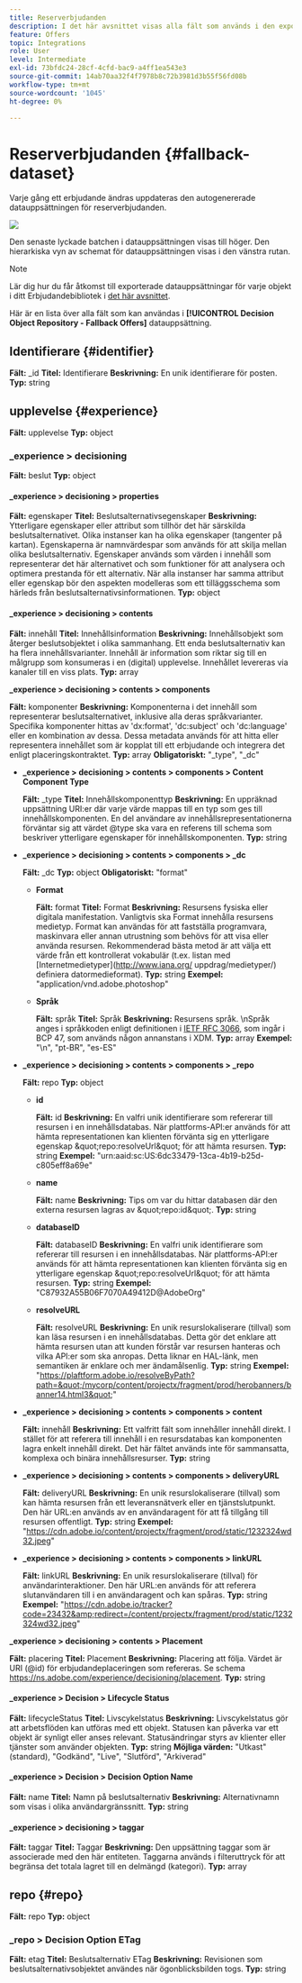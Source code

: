 ```yaml
---
title: Reserverbjudanden
description: I det här avsnittet visas alla fält som används i den exporterade datauppsättningen för reserverbjudanden
feature: Offers
topic: Integrations
role: User
level: Intermediate
exl-id: 73bfdc24-28cf-4cfd-bac9-a4ff1ea543e3
source-git-commit: 14ab70aa32f4f7978b8c72b3981d3b55f56fd08b
workflow-type: tm+mt
source-wordcount: '1045'
ht-degree: 0%

---
```


# Reserverbjudanden {#fallback-dataset}

Varje gång ett erbjudande ändras uppdateras den autogenererade datauppsättningen för reserverbjudanden.

![](../assets/dataset-fallback.png)

Den senaste lyckade batchen i datauppsättningen visas till höger. Den hierarkiska vyn av schemat för datauppsättningen visas i den vänstra rutan.

>[!NOTE]
>
>Lär dig hur du får åtkomst till exporterade datauppsättningar för varje objekt i ditt Erbjudandebibliotek i [det här avsnittet](../export-catalog/access-dataset.md).

Här är en lista över alla fält som kan användas i **[!UICONTROL Decision Object Repository - Fallback Offers]** datauppsättning.

## Identifierare {#identifier}

**Fält:** _id
**Titel:** Identifierare
**Beskrivning:** En unik identifierare för posten.
**Typ:** string

## upplevelse {#experience}

**Fält:** upplevelse
**Typ:** object

### _experience > decisioning

**Fält:** beslut
**Typ:** object

#### _experience > decisioning > properties

**Fält:** egenskaper
**Titel:** Beslutsalternativsegenskaper
**Beskrivning:** Ytterligare egenskaper eller attribut som tillhör det här särskilda beslutsalternativet. Olika instanser kan ha olika egenskaper (tangenter på kartan). Egenskaperna är namnvärdespar som används för att skilja mellan olika beslutsalternativ. Egenskaper används som värden i innehåll som representerar det här alternativet och som funktioner för att analysera och optimera prestanda för ett alternativ. När alla instanser har samma attribut eller egenskap bör den aspekten modelleras som ett tilläggsschema som härleds från beslutsalternativsinformationen.
**Typ:** object

<!--Field under Characteristics without title = additionalProperties? Desc = Value of the property. Type: string-->

#### _experience > decisioning > contents

**Fält:** innehåll
**Titel:** Innehållsinformation
**Beskrivning:** Innehållsobjekt som återger beslutsobjektet i olika sammanhang. Ett enda beslutsalternativ kan ha flera innehållsvarianter. Innehåll är information som riktar sig till en målgrupp som konsumeras i en (digital) upplevelse. Innehållet levereras via kanaler till en viss plats.
**Typ:** array

**_experience > decisioning > contents > components**

**Fält:** komponenter
**Beskrivning:** Komponenterna i det innehåll som representerar beslutsalternativet, inklusive alla deras språkvarianter. Specifika komponenter hittas av &#39;dx:format&#39;, &#39;dc:subject&#39; och &#39;dc:language&#39; eller en kombination av dessa. Dessa metadata används för att hitta eller representera innehållet som är kopplat till ett erbjudande och integrera det enligt placeringskontraktet.
**Typ:** array
**Obligatoriskt:** &quot;_type&quot;, &quot;_dc&quot; <!--TBC?-->

* **_experience > decisioning > contents > components > Content Component Type**

   **Fält:** _type
   **Titel:** Innehållskomponenttyp
   **Beskrivning:** En uppräknad uppsättning URI:er där varje värde mappas till en typ som ges till innehållskomponenten. En del användare av innehållsrepresentationerna förväntar sig att värdet @type ska vara en referens till schema som beskriver ytterligare egenskaper för innehållskomponenten.
   **Typ:** string

* **_experience > decisioning > contents > components > _dc**

   **Fält:** _dc
   **Typ:** object
   **Obligatoriskt:** &quot;format&quot;

   * **Format**

      **Fält:** format
      **Titel:** Format
      **Beskrivning:** Resursens fysiska eller digitala manifestation. Vanligtvis ska Format innehålla resursens medietyp. Format kan användas för att fastställa programvara, maskinvara eller annan utrustning som behövs för att visa eller använda resursen. Rekommenderad bästa metod är att välja ett värde från ett kontrollerat vokabulär (t.ex. listan med [Internetmedietyper](http://www.iana.org/ uppdrag/medietyper/) definiera datormedieformat).
      **Typ:** string
      **Exempel:** &quot;application/vnd.adobe.photoshop&quot;

   * **Språk**

      **Fält:** språk
      **Titel:** Språk
      **Beskrivning:** Resursens språk. \nSpråk anges i språkkoden enligt definitionen i [IETF RFC 3066](https://www.ietf.org/rfc/rfc3066.txt), som ingår i BCP 47, som används någon annanstans i XDM.
      **Typ:** array
      **Exempel:** &quot;\n&quot;, &quot;pt-BR&quot;, &quot;es-ES&quot;

* **_experience > decisioning > contents > components > _repo**

   **Fält:** repo
   **Typ:** object

   * **id**

      **Fält:** id
      **Beskrivning:** En valfri unik identifierare som refererar till resursen i en innehållsdatabas. När plattforms-API:er används för att hämta representationen kan klienten förvänta sig en ytterligare egenskap \&quot;repo:resolveUrl\&quot; för att hämta resursen.
      **Typ:** string
      **Exempel:** &quot;urn:aaid:sc:US:6dc33479-13ca-4b19-b25d-c805eff8a69e&quot;

   * **name**

      **Fält:** name
      **Beskrivning:** Tips om var du hittar databasen där den externa resursen lagras av \&quot;repo:id\&quot;.
      **Typ:** string

   * **databaseID**

      **Fält:** databaseID
      **Beskrivning:** En valfri unik identifierare som refererar till resursen i en innehållsdatabas. När plattforms-API:er används för att hämta representationen kan klienten förvänta sig en ytterligare egenskap \&quot;repo:resolveUrl\&quot; för att hämta resursen.
      **Typ:** string
      **Exempel:** &quot;C87932A55B06F7070A49412D@AdobeOrg&quot;

   * **resolveURL**

      **Fält:** resolveURL
      **Beskrivning:** En unik resurslokaliserare (tillval) som kan läsa resursen i en innehållsdatabas. Detta gör det enklare att hämta resursen utan att kunden förstår var resursen hanteras och vilka API:er som ska anropas. Detta liknar en HAL-länk, men semantiken är enklare och mer ändamålsenlig.
      **Typ:** string
      **Exempel:** &quot;https://plaftform.adobe.io/resolveByPath?path=&quot;/mycorp/content/projectx/fragment/prod/herobanners/banner14.html3&quot;&quot;

* **_experience > decisioning > contents > components > content**

   **Fält:** innehåll
   **Beskrivning:** Ett valfritt fält som innehåller innehåll direkt. I stället för att referera till innehåll i en resursdatabas kan komponenten lagra enkelt innehåll direkt. Det här fältet används inte för sammansatta, komplexa och binära innehållsresurser.
   **Typ:** string

* **_experience > decisioning > contents > components > deliveryURL**

   **Fält:** deliveryURL
   **Beskrivning:** En unik resurslokaliserare (tillval) som kan hämta resursen från ett leveransnätverk eller en tjänstslutpunkt. Den här URL:en används av en användaragent för att få tillgång till resursen offentligt.
   **Typ:** string
   **Exempel:** &quot;https://cdn.adobe.io/content/projectx/fragment/prod/static/1232324wd32.jpeg&quot;

* **_experience > decisioning > contents > components > linkURL**

   **Fält:** linkURL
   **Beskrivning:** En unik resurslokaliserare (tillval) för användarinteraktioner. Den här URL:en används för att referera slutanvändaren till i en användaragent och kan spåras.
   **Typ:** string
   **Exempel:** &quot;https://cdn.adobe.io/tracker?code=23432&amp;redirect=/content/projectx/fragment/prod/static/1232324wd32.jpeg&quot;

**_experience > decisioning > contents > Placement**

**Fält:** placering
**Titel:** Placement
**Beskrivning:** Placering att följa. Värdet är URI (@id) för erbjudandeplaceringen som refereras. Se schema https://ns.adobe.com/experience/decisioning/placement.
**Typ:** string

#### _experience > Decision > Lifecycle Status

**Fält:** lifecycleStatus
**Titel:** Livscykelstatus
**Beskrivning:** Livscykelstatus gör att arbetsflöden kan utföras med ett objekt. Statusen kan påverka var ett objekt är synligt eller anses relevant. Statusändringar styrs av klienter eller tjänster som använder objekten.
**Typ:** string
**Möjliga värden:** &quot;Utkast&quot; (standard), &quot;Godkänd&quot;, &quot;Live&quot;, &quot;Slutförd&quot;, &quot;Arkiverad&quot;

#### _experience > Decision > Decision Option Name

**Fält:** name
**Titel:** Namn på beslutsalternativ
**Beskrivning:** Alternativnamn som visas i olika användargränssnitt.
**Typ:** string

#### _experience > decisioning > taggar

**Fält:** taggar
**Titel:** Taggar
**Beskrivning:** Den uppsättning taggar som är associerade med den här entiteten. Taggarna används i filteruttryck för att begränsa det totala lagret till en delmängd (kategori).
**Typ:** array

<!--Field without name under tags: Description: An identifier of a tag object. The value is the @id of the tag that is referenced. See tag schema: https://ns.adobe.com/experience/decisioning/tag. Type: string-->

## repo {#repo}

**Fält:** repo
**Typ:** object

### _repo > Decision Option ETag

**Fält:** etag
**Titel:** Beslutsalternativ ETag
**Beskrivning:** Revisionen som beslutsalternativsobjektet användes när ögonblicksbilden togs.
**Typ:** string
